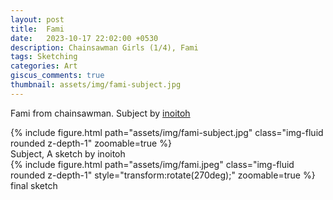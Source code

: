 ```yaml
---
layout: post
title:  Fami
date:   2023-10-17 22:02:00 +0530
description: Chainsawman Girls (1/4), Fami
tags: Sketching
categories: Art
giscus_comments: true
thumbnail: assets/img/fami-subject.jpg
---
```


Fami from chainsawman. Subject by [inoitoh](https://www.instagram.com/p/CvBChKRSsdW/?hl=en)
<div class="row mt-3">
    <div class="mx-auto d-block">
        {% include figure.html path="assets/img/fami-subject.jpg" class="img-fluid rounded z-depth-1" zoomable=true %}
    </div>
</div>
<div class="caption">
    Subject, A sketch by inoitoh 
</div>

<div class="row mt-3">
    <div class="mx-auto d-block">
        {% include figure.html path="assets/img/fami.jpeg" class="img-fluid rounded z-depth-1"  style="transform:rotate(270deg);" zoomable=true %}
    </div>
</div>
<div class="caption">
    final sketch
</div>

